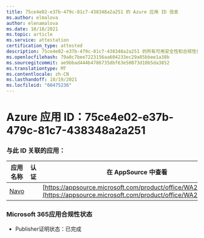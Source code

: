 ```yaml
---
title: 75ce4e02-e37b-479c-81c7-438348a2a251 的 Azure 应用 ID 信息
ms.author: elmalova
author: elenamalova
ms.date: 10/18/2021
ms.topic: article
ms.service: attestation
certification_type: attested
description: 75ce4e02-e37b-479c-81c7-438348a2a251 的所有可用安全性和合规性信息。
ms.openlocfilehash: 79a8c7bee7223156aa604233ec29a85bbee1a38b
ms.sourcegitcommit: ae9bbad444b4786735dbf63e50073d10b5da3852
ms.translationtype: MT
ms.contentlocale: zh-CN
ms.lasthandoff: 10/19/2021
ms.locfileid: "60475236"
---
```

# <a name="azure-app-id-75ce4e02-e37b-479c-81c7-438348a2a251"></a>Azure 应用 ID：75ce4e02-e37b-479c-81c7-438348a2a251


### <a name="apps-associated-with-this-id"></a>与此 ID 关联的应用：
| **应用名称** | **认证** | **在 AppSource 中查看** |
|--------------|---------------|-----------------------|
| [Navo](https://docs.microsoft.com/microsoft-365-app-certification/forward/WA200001047) |  | [https://appsource.microsoft.com/product/office/WA200001047](https://appsource.microsoft.com/product/office/WA200001047) |

### <a name="microsoft-365-app-compliance-status"></a>Microsoft 365应用合规性状态
- Publisher证明状态：已完成
